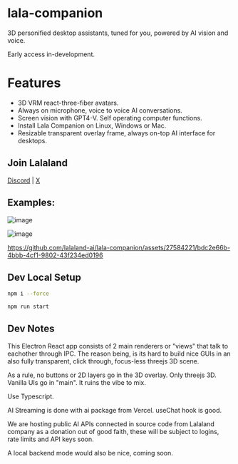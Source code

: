 # lala-companion

3D personified desktop assistants, tuned for you, powered by AI vision and voice.

Early access in-development.

# Features

- 3D VRM react-three-fiber avatars.
- Always on microphone, voice to voice AI conversations.
- Screen vision with GPT4-V. Self operating computer functions.
- Install Lala Companion on Linux, Windows or Mac. 
- Resizable transparent overlay frame, always on-top AI interface for desktops.

## Join Lalaland

[Discord](https://discord.gg/ypgqHYpEWw) |
[X](https://twitter.com/lalaland_chat)

## Examples:

![image](https://github.com/lalaland-ai/lala-companion/assets/27584221/91a7a062-1d46-4bd7-90f2-f407a39a28d8)

![image](https://github.com/lalaland-ai/lala-companion/assets/27584221/a155d512-a953-4560-9290-1bc5b73992de)

https://github.com/lalaland-ai/lala-companion/assets/27584221/bdc2e66b-4bbb-4cf1-9802-43f234ed0196

## Dev Local Setup

```bash
npm i --force

npm run start
```

## Dev Notes

This Electron React app consists of 2 main renderers or "views" that talk to eachother through IPC.
The reason being, is its hard to build nice GUIs in an also fully transparent, click through, focus-less threejs 3D scene.

As a rule, no buttons or 2D layers go in the 3D overlay. Only threejs 3D. Vanilla UIs go in "main".
It ruins the vibe to mix.

Use Typescript.

AI Streaming is done with ai package from Vercel. useChat hook is good.

We are hosting public AI APIs connected in source code from Lalaland company as a donation out of good faith, these will be subject to logins, rate limits and API keys soon.

A local backend mode would also be nice, coming soon.
